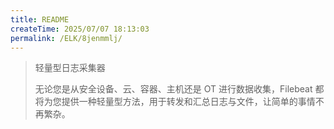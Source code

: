 ```yaml
---
title: README
createTime: 2025/07/07 18:13:03
permalink: /ELK/8jenmmlj/
---
```

> 轻量型日志采集器
> 
> 无论您是从安全设备、云、容器、主机还是 OT 进行数据收集，Filebeat 都将为您提供一种轻量型方法，用于转发和汇总日志与文件，让简单的事情不再繁杂。